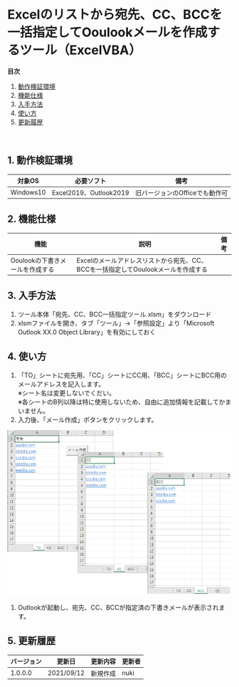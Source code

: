 # Excelのリストから宛先、CC、BCCを一括指定してOoulookメールを作成するツール（ExcelVBA）


**目次**
 1. [動作検証環境](#1)
 2. [機能仕様](#2)
 3. [入手方法](#3)
 4. [使い方](#4)
 5. [更新履歴](#5)

<br>

##  1. <a name='1'></a>動作検証環境

|対象OS|必要ソフト|備考|
|--|--|--|
|Windows10|Excel2019、Outlook2019|旧バージョンのOfficeでも動作可|

##  2. <a name='2'></a>機能仕様

|機能|説明|備考|
|--|--|--|
|Ooulookの下書きメールを作成する|Excelのメールアドレスリストから宛先、CC、BCCを一括指定してOoulookメールを作成する|

##  3. <a name='3'></a>入手方法

1. ツール本体「宛先、CC、BCC一括指定ツール.xlsm」をダウンロード
1. xlsmファイルを開き、タブ「ツール」→「参照設定」より「Microsoft Outlook XX.0 Object Library」を有効にしておく


##  4. <a name='4'></a>使い方

1. 「TO」シートに宛先用、「CC」シートにCC用、「BCC」シートにBCC用のメールアドレスを記入します。<br>※シート名は変更しないでくだい。<br>※各シートのB列以降は特に使用しないため、自由に追加情報を記載してかまいません。
1. 入力後、「メール作成」ボタンをクリックします。
<!-- ![icon](./img/appendix_01.png) -->
![Image 1](https://github.com/nuki333/ExcelVBA01_CreateOutlookMail/blob/main/img/appendix_01.png?raw=true)
1. Outlookが起動し、宛先、CC、BCCが指定済の下書きメールが表示されます。
<!-- ![icon](./img/appendix_02.png) -->

<div style="page-break-before:always"></div>

##  5. <a name='5'></a>更新履歴
|バージョン|更新日|更新内容|更新者|
|--|--|--|--|
|1.0.0.0|2021/09/12|新規作成|nuki|
